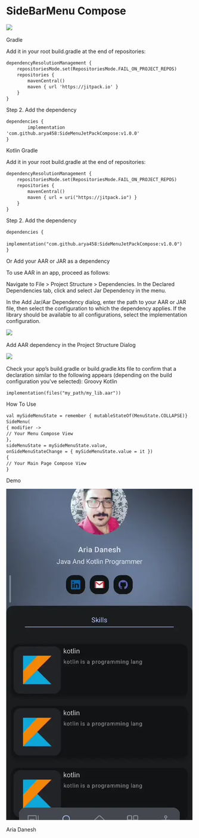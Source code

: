 # SideBarMenu Compose

[![](https://jitpack.io/v/arya458/SideMenuJetPackCompose.svg)](https://jitpack.io/#arya458/SideMenuJetPackCompose)


Gradle

Add it in your root build.gradle at the end of repositories:

	dependencyResolutionManagement {
		repositoriesMode.set(RepositoriesMode.FAIL_ON_PROJECT_REPOS)
		repositories {
			mavenCentral()
			maven { url 'https://jitpack.io' }
		}
	}

Step 2. Add the dependency

	dependencies {
	        implementation 'com.github.arya458:SideMenuJetPackCompose:v1.0.0'
	}




Kotlin Gradle

Add it in your root build.gradle at the end of repositories:

	dependencyResolutionManagement {
		repositoriesMode.set(RepositoriesMode.FAIL_ON_PROJECT_REPOS)
		repositories {
			mavenCentral()
			maven { url = uri("https://jitpack.io") }
		}
	}

Step 2. Add the dependency

	dependencies {
	        implementation("com.github.arya458:SideMenuJetPackCompose:v1.0.0")
	}




Or
Add your AAR or JAR as a dependency

To use AAR in an app, proceed as follows:

Navigate to File > Project Structure > Dependencies. In the Declared Dependencies tab, click and select Jar Dependency in the menu.

In the Add Jar/Aar Dependency dialog, enter the path to your AAR or JAR file, then select the configuration to which the dependency applies. If the library should be available to all configurations, select the implementation configuration.

![](https://developer.android.com/static/studio/images/projects/psd-add-jar-dependency-dropdown.png)

Add AAR dependency in the Project Structure Dialog

![](https://developer.android.com/static/studio/images/projects/psd-add-aar-dependency.png)

Check your app’s build.gradle or build.gradle.kts file to confirm that a declaration similar to the following appears (depending on the build configuration you've selected):
Groovy
Kotlin

    implementation(files("my_path/my_lib.aar"))




How To Use

	val mySideMenuState = remember { mutableStateOf(MenuState.COLLAPSE)}
    SideMenu(
    { modifier ->  
    // Your Menu Compose View 
    },
    sideMenuState = mySideMenuState.value,
    onSideMenuStateChange = { mySideMenuState.value = it })
    {
    // Your Main Page Compose View
    }

Demo

![](https://raw.githubusercontent.com/arya458/SideMenuJetPackCompose/master/demo.webp)

Aria Danesh

